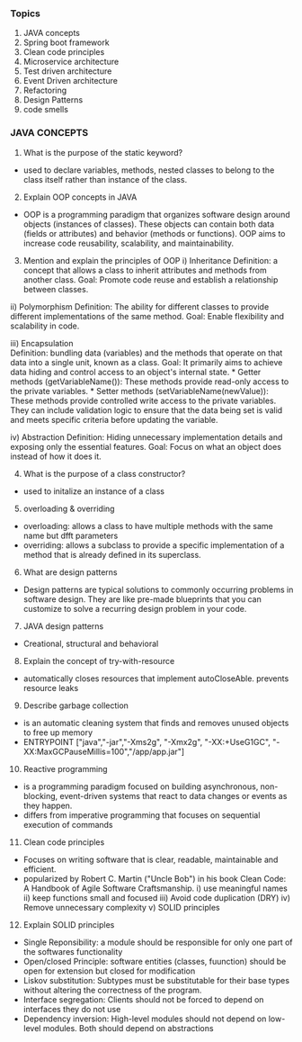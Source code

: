 ### Topics
1. JAVA concepts
2. Spring boot framework
3. Clean code principles
4. Microservice architecture
5. Test driven architecture
6. Event Driven architecture
7. Refactoring
8. Design Patterns
9. code smells


### JAVA CONCEPTS
1. What is the purpose of the static keyword?
- used to declare variables, methods, nested classes to belong to the class itself rather than instance of the class.

2. Explain OOP concepts in JAVA
- OOP is a programming paradigm that organizes software design around objects (instances of classes). 
  These objects can contain both data (fields or attributes) and behavior (methods or functions). 
  OOP aims to increase code reusability, scalability, and maintainability.

3. Mention and explain the principles of OOP
i) Inheritance 
    Definition: a concept that allows a class to inherit attributes and methods from another class.
    Goal: Promote code reuse and establish a relationship between classes.

ii) Polymorphism
    Definition: The ability for different classes to provide different implementations of the same method.
    Goal: Enable flexibility and scalability in code.

iii) Encapsulation    
    Definition: bundling data (variables) and the methods that operate on that data into a single unit, known as a class. Goal: It primarily aims to achieve data hiding and control access to an object's internal state. 
    * Getter methods (getVariableName()): These methods provide read-only access to the private variables.
    * Setter methods (setVariableName(newValue)): These methods provide controlled write access to the private variables. They can include validation logic to ensure that the data being set is valid and meets specific criteria before updating the variable.

iv) Abstraction
    Definition: Hiding unnecessary implementation details and exposing only the essential features.
    Goal: Focus on what an object does instead of how it does it.

4. What is the purpose of a class constructor?
- used to initalize an instance of a class

5. overloading & overriding
- overloading: allows a class to have multiple methods with the same name but dfft parameters
- overriding: allows a subclass to provide a specific implementation of a method that is already defined in its superclass. 

6. What are design patterns
- Design patterns are typical solutions to commonly occurring problems in software design. They are like pre-made blueprints that you can customize to solve a      recurring design problem in your code.

7. JAVA design patterns
- Creational, structural and behavioral

8. Explain the concept of try-with-resource
- automatically closes resources that implement autoCloseAble. prevents resource leaks

9. Describe garbage collection
- is an automatic cleaning system that finds and removes unused objects to free up memory
- ENTRYPOINT ["java","-jar","-Xms2g", "-Xmx2g", "-XX:+UseG1GC", "-XX:MaxGCPauseMillis=100","/app/app.jar"]

10. Reactive programming 
- is a programming paradigm focused on building asynchronous, non-blocking, event-driven systems that react to data changes or events as they happen.
- differs from imperative programming that focuses on sequential execution of commands

11. Clean code principles
- Focuses on writing software that is clear, readable, maintainable and efficient.
- popularized by Robert C. Martin ("Uncle Bob") in his book Clean Code: A Handbook of Agile Software Craftsmanship.
i) use meaningful names
ii) keep functions small and focused
iii) Avoid code duplication (DRY)
iv) Remove unnecessary complexity
v) SOLID principles

12) Explain SOLID principles
- Single Reponsibility: a module should be responsible for only one part of the softwares functionality
- Open/closed Principle: software entities (classes, fuunction) should be open for extension but closed for modification
- Liskov substitution: Subtypes must be substitutable for their base types without altering the correctness of the program.
- Interface segregation: Clients should not be forced to depend on interfaces they do not use
- Dependency inversion: High-level modules should not depend on low-level modules. Both should depend on abstractions





